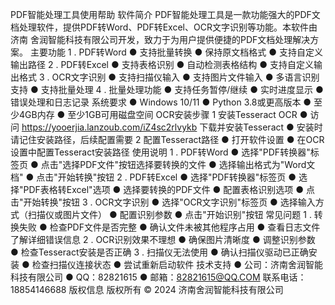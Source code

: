 PDF智能处理工具使用帮助
软件简介
PDF智能处理工具是一款功能强大的PDF文档处理软件，提供PDF转Word、PDF转Excel、OCR文字识别等功能。本软件由济南
舍润智能科技有限公司开发，致力于为用户提供便捷的PDF文档处理解决方案。
主要功能
1 . PDF转Word
● 支持批量转换
● 保持原文档格式
● 支持自定义输出路径
2 . PDF转Excel
● 支持表格识别
● 自动检测表格结构
● 支持自定义输出格式
3 . OCR文字识别
● 支持扫描仪输入
● 支持图片文件输入
● 多语言识别支持
● 支持批量处理
4 . 批量处理功能
● 支持任务暂停/继续
● 实时进度显示
● 错误处理和日志记录
系统要求
● Windows 10/11
● Python 3.8或更高版本
● 至少4GB内存
● 至少1GB可用磁盘空间
OCR安装步骤
1 安装Tesseract OCR
● 访问 https://yooerjia.lanzoub.com/iZ4sc2rlvykb
下载并安装Tesseract
● 安装时请记住安装路径，后续配置需要
2 配置Tesseract路径
● 打开软件设置
● 在OCR设置中配置Tesseract安装路径
使用说明
1 . PDF转Word
● 选择"PDF转换器"标签页
● 点击"选择PDF文件"按钮选择要转换的文件
● 选择输出格式为"Word文档"
● 点击"开始转换"按钮
2 . PDF转Excel
● 选择"PDF转换器"标签页
● 选择"PDF表格转Excel"选项
● 选择要转换的PDF文件
● 配置表格识别选项
● 点击"开始转换"按钮
3 . OCR文字识别
● 选择"OCR文字识别"标签页
● 选择输入方式（扫描仪或图片文件）
● 配置识别参数
● 点击"开始识别"按钮
常见问题
1 . 转换失败
● 检查PDF文件是否完整
● 确认文件未被其他程序占用
● 查看日志文件了解详细错误信息
2 . OCR识别效果不理想
● 确保图片清晰度
● 调整识别参数
● 检查Tesseract安装是否正确
3 . 扫描仪无法使用
● 确认扫描仪驱动已正确安装
● 检查扫描仪连接状态
● 尝试重新启动软件
技术支持
● 公司：济南舍润智能科技有限公司
● QQ：82821615
● 邮箱：82821615@QQ.COM 联系电话：18854146688
版权信息
版权所有 © 2024 济南舍润智能科技有限公司
